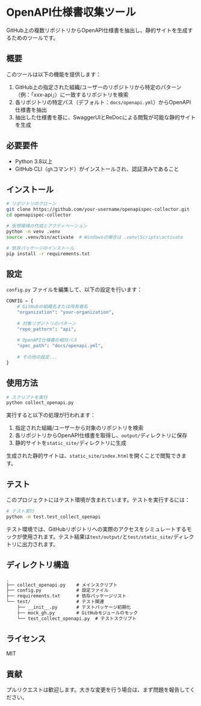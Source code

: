 # OpenAPI仕様書収集ツール

GitHub上の複数リポジトリからOpenAPI仕様書を抽出し、静的サイトを生成するためのツールです。

## 概要

このツールは以下の機能を提供します：

1. GitHub上の指定された組織/ユーザーのリポジトリから特定のパターン（例：「xxx-api」）に一致するリポジトリを検索
2. 各リポジトリの特定パス（デフォルト：`docs/openapi.yml`）からOpenAPI仕様書を抽出
3. 抽出した仕様書を基に、SwaggerUIとReDocによる閲覧が可能な静的サイトを生成

## 必要要件

- Python 3.8以上
- GitHub CLI（`gh`コマンド）がインストールされ、認証済みであること

## インストール

```bash
# リポジトリのクローン
git clone https://github.com/your-username/openapispec-collector.git
cd openapispec-collector

# 仮想環境の作成とアクティベーション
python -m venv .venv
source .venv/bin/activate  # Windowsの場合は .venv\Scripts\activate

# 依存パッケージのインストール
pip install -r requirements.txt
```

## 設定

`config.py` ファイルを編集して、以下の設定を行います：

```python
CONFIG = {
    # GitHubの組織名または所有者名
    "organization": "your-organization",
    
    # 対象リポジトリのパターン
    "repo_pattern": "api",
    
    # OpenAPI仕様書の相対パス
    "spec_path": "docs/openapi.yml",
    
    # その他の設定...
}
```

## 使用方法

```bash
# スクリプトを実行
python collect_openapi.py
```

実行すると以下の処理が行われます：

1. 指定された組織/ユーザーから対象のリポジトリを検索
2. 各リポジトリからOpenAPI仕様書を取得し、`output/`ディレクトリに保存
3. 静的サイトを`static_site/`ディレクトリに生成

生成された静的サイトは、`static_site/index.html`を開くことで閲覧できます。

## テスト

このプロジェクトにはテスト環境が含まれています。テストを実行するには：

```bash
# テスト実行
python -m test.test_collect_openapi
```

テスト環境では、GitHubリポジトリへの実際のアクセスをシミュレートするモックが使用されます。テスト結果は`test/output/`と`test/static_site/`ディレクトリに出力されます。

## ディレクトリ構造

```txt
.
├── collect_openapi.py    # メインスクリプト
├── config.py             # 設定ファイル
├── requirements.txt      # 依存パッケージリスト
└── test/                 # テスト関連
    ├── __init__.py       # テストパッケージ初期化
    ├── mock_gh.py        # GitHubモジュールのモック
    └── test_collect_openapi.py  # テストスクリプト
```

## ライセンス

MIT

## 貢献

プルリクエストは歓迎します。大きな変更を行う場合は、まず問題を報告してください。
